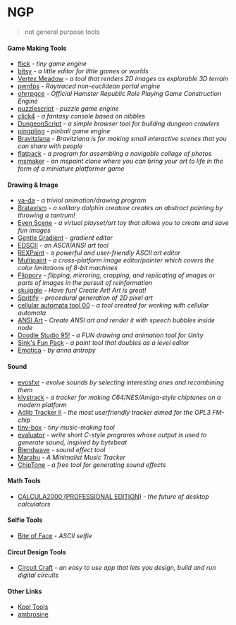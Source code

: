 # NGP
> not general purpose tools

#### Game Making Tools
- [flick](https://www.flickgame.org/) - *tiny game engine*
- [bitsy](http://ledoux.io/bitsy/editor.html) - *a little editor for little games or worlds*
- [Vertex Meadow](https://ianmaclarty.itch.io/vertex-meadow) - *a tool that renders 2D images as explorable 3D terrain*
- [pwnfps](https://github.com/fanzyflani/pwnfps) - *Raytraced non-euclidean portal engine*
- [ohrrpgce](http://rpg.hamsterrepublic.com/ohrrpgce) - *Official Hamster Republic Role Playing Game Construction Engine*
- [puzzlescript](https://www.puzzlescript.net) - *puzzle game engine*
- [click4](https://josefnpat.itch.io/click4) - *a fantasy console based on nibbles*
- [DungeonScript](http://farbs.org/dungeonscript) - *a simple browser tool for building dungeon crawlers*
- [pingpling](https://www.plingpling.org/) - *pinball game engine*
- [Bravitzlana](http://bravitzlana.com/) - *Bravitzlana is for making small interactive scenes that you can share with people*
- [flatpack](https://candle.itch.io/flatpack) - *a program for assembling a navigable collage of photos*
- [msmaker](https://carsonk.itch.io/msmaker) - *an mspaint clone where you can bring your art to life in the form of a miniature platformer game*

#### Drawing & Image
- [va-da](https://mason-lindroth.itch.io/va-da) - *a trivial animation/drawing program*
- [Bratavism](https://even-kei.itch.io/bratavism) - *a solitary dolphin creature creates an abstract painting by throwing a tantrum!*
- [Even Scene](https://even-kei.itch.io/even-scene) - *a virtual playset/art toy that allows you to create and save fun images*
- [Gentle Gradient](http://www.foddy.net/2010/10/gentle-gradient/) - *gradient editor*
- [EDSCII](http://vectorpoem.com/edscii/) - *an ASCII/ANSI art tool*
- [REXPaint](http://www.gridsagegames.com/rexpaint/) - *a powerful and user-friendly ASCII art editor*
- [Multipaint](http://multipaint.kameli.net/) - *a cross-platform image editor/painter which covers the color limitations of 8-bit machines*
- [Flippory](https://bludgeonsoft.itch.io/flippory) - *flipping, mirroring, cropping, and replicating of images or parts of images in the pursuit of reinformation*
- [skuiggle](https://mokka.itch.io/skuiggle) - *Have fun! Create Art! Art is great!*
- [Spritify](http://spritify.com/) - *procedural generation of 2D pixel art*
- [cellular automata tool 00](http://vacuumflowers.com/cellular_automata/rules.html) - *a tool created for working with cellular automata*
- [ANSI Art](https://gauravchl.github.io/ansi-art/webapp/) - *Create ANSI art and render it with speech bubbles inside node*
- [Doodle Studio 95!](https://fernandoramallo.itch.io/doodle-studio-95) - *a FUN drawing and animation tool for Unity*
- [Sink's Fun Pack](https://sink.itch.io/sinks-fun-pack) - *a paint tool that doubles as a level editor*
- [Emotica](https://w.itch.io/emotica) - *by anna antropy*

#### Sound
- [evosfxr](https://candle.itch.io/evosfxr) - *evolve sounds by selecting interesting ones and recombining them*
- [klystrack](http://kometbomb.github.io/klystrack/) - *a tracker for making C64/NES/Amiga-style chiptunes on a modern platform*
- [Adlib Tracker II](http://www.adlibtracker.net/index.php) - *the most userfriendly tracker aimed for the OPL3 FM-chip*
- [tiny-box](https://www.tiny-box.net/) - *tiny music-making tool*
- [evaluator](https://damikyu.itch.io/evaluator) - *write short C-style programs whose output is used to generate sound, inspired by bytebeat*
- [Blendwave](http://beta.blendwave.net/?p=wavePanel) - *sound effect tool*
- [Marabu](https://hundredrabbits.itch.io/marabu) - *A Minimalist Music Tracker*
- [ChipTone](http://sfbgames.com/chiptone/) - *a free tool for generating sound effects*

#### Math Tools
- [CALCULA2000 (PROFESSIONAL EDITION)](https://alienmelon.itch.io/calcula2000) - *the future of desktop calculators*

#### Selfie Tools
- [Bite of Face](https://mousefountain.itch.io/bite-of-face) - *ASCII selfie*

#### Circut Design Tools
- [Circuit Craft](http://photoncreations.com/circuitcraft/) - *an easy to use app that lets you design, build and run digital circuits*

#### Other Links
- [Kool Tools](http://kool.tools/)
- [ambrosine](http://ambrosine.com/resource.php)
